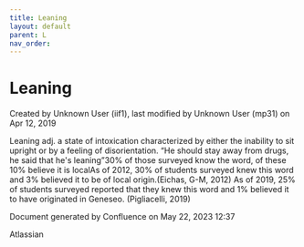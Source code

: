 ```yaml
---
title: Leaning
layout: default
parent: L
nav_order:
---
```


# Leaning

Created by  Unknown User (iif1), last modified by  Unknown User (mp31) on Apr 12, 2019

Leaning adj. a state of intoxication characterized by either the inability to sit upright or by a feeling of disorientation. “He should stay away from drugs, he said that he's leaning”30% of those surveyed know the word, of these 10% believe it is localAs of 2012, 30% of students surveyed knew this word and 3% believed it to be of local origin.(Eichas, G-M, 2012) As of 2019, 25% of students surveyed reported that they knew this word and 1% believed it to have originated in Geneseo. (Pigliacelli, 2019)

Document generated by Confluence on May 22, 2023 12:37

Atlassian
